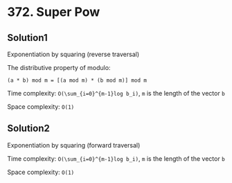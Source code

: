 # 372. Super Pow

## Solution1

Exponentiation by squaring (reverse traversal)

The distributive property of modulo:

`(a * b) mod m = [(a mod m) * (b mod m)] mod m`

Time complexity: `O(\sum_{i=0}^{m-1}log b_i)`, `m` is the length of the vector `b`

Space complexity: `O(1)`

## Solution2

Exponentiation by squaring (forward traversal)

Time complexity: `O(\sum_{i=0}^{m-1}log b_i)`, `m` is the length of the vector `b`

Space complexity: `O(1)`
